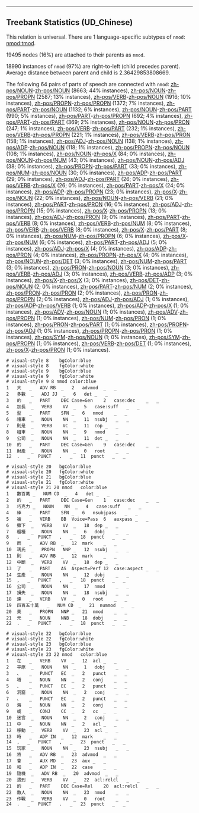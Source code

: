 

--------------------------------------------------------------------------------

## Treebank Statistics (UD_Chinese)

This relation is universal.
There are 1 language-specific subtypes of `nmod`: [nmod:tmod]().

19495 nodes (16%) are attached to their parents as `nmod`.

18990 instances of `nmod` (97%) are right-to-left (child precedes parent).
Average distance between parent and child is 2.36429853808669.

The following 64 pairs of parts of speech are connected with `nmod`: [zh-pos/NOUN]()-[zh-pos/NOUN]() (8663; 44% instances), [zh-pos/NOUN]()-[zh-pos/PROPN]() (2587; 13% instances), [zh-pos/VERB]()-[zh-pos/NOUN]() (1916; 10% instances), [zh-pos/PROPN]()-[zh-pos/PROPN]() (1372; 7% instances), [zh-pos/PART]()-[zh-pos/NOUN]() (1132; 6% instances), [zh-pos/NOUN]()-[zh-pos/PART]() (990; 5% instances), [zh-pos/PART]()-[zh-pos/PROPN]() (692; 4% instances), [zh-pos/PART]()-[zh-pos/PART]() (369; 2% instances), [zh-pos/NOUN]()-[zh-pos/PRON]() (247; 1% instances), [zh-pos/VERB]()-[zh-pos/PART]() (232; 1% instances), [zh-pos/VERB]()-[zh-pos/PROPN]() (221; 1% instances), [zh-pos/VERB]()-[zh-pos/PRON]() (158; 1% instances), [zh-pos/ADJ]()-[zh-pos/NOUN]() (138; 1% instances), [zh-pos/ADP]()-[zh-pos/NOUN]() (118; 1% instances), [zh-pos/PROPN]()-[zh-pos/NOUN]() (108; 1% instances), [zh-pos/NOUN]()-[zh-pos/X]() (84; 0% instances), [zh-pos/NOUN]()-[zh-pos/NUM]() (43; 0% instances), [zh-pos/NOUN]()-[zh-pos/ADJ]() (38; 0% instances), [zh-pos/PROPN]()-[zh-pos/PART]() (33; 0% instances), [zh-pos/NUM]()-[zh-pos/NOUN]() (30; 0% instances), [zh-pos/ADP]()-[zh-pos/PART]() (29; 0% instances), [zh-pos/ADJ]()-[zh-pos/PART]() (26; 0% instances), [zh-pos/VERB]()-[zh-pos/X]() (26; 0% instances), [zh-pos/PART]()-[zh-pos/X]() (24; 0% instances), [zh-pos/ADP]()-[zh-pos/PROPN]() (23; 0% instances), [zh-pos/X]()-[zh-pos/NOUN]() (22; 0% instances), [zh-pos/NOUN]()-[zh-pos/VERB]() (21; 0% instances), [zh-pos/PART]()-[zh-pos/PRON]() (16; 0% instances), [zh-pos/ADJ]()-[zh-pos/PROPN]() (15; 0% instances), [zh-pos/X]()-[zh-pos/PROPN]() (13; 0% instances), [zh-pos/ADJ]()-[zh-pos/PRON]() (9; 0% instances), [zh-pos/PART]()-[zh-pos/VERB]() (8; 0% instances), [zh-pos/VERB]()-[zh-pos/NUM]() (8; 0% instances), [zh-pos/VERB]()-[zh-pos/VERB]() (8; 0% instances), [zh-pos/X]()-[zh-pos/PART]() (8; 0% instances), [zh-pos/NUM]()-[zh-pos/PROPN]() (6; 0% instances), [zh-pos/X]()-[zh-pos/NUM]() (6; 0% instances), [zh-pos/PART]()-[zh-pos/ADJ]() (5; 0% instances), [zh-pos/ADJ]()-[zh-pos/X]() (4; 0% instances), [zh-pos/ADP]()-[zh-pos/PRON]() (4; 0% instances), [zh-pos/PROPN]()-[zh-pos/X]() (4; 0% instances), [zh-pos/NOUN]()-[zh-pos/DET]() (3; 0% instances), [zh-pos/NUM]()-[zh-pos/PART]() (3; 0% instances), [zh-pos/PRON]()-[zh-pos/NOUN]() (3; 0% instances), [zh-pos/VERB]()-[zh-pos/ADJ]() (3; 0% instances), [zh-pos/VERB]()-[zh-pos/ADP]() (3; 0% instances), [zh-pos/X]()-[zh-pos/X]() (3; 0% instances), [zh-pos/DET]()-[zh-pos/NOUN]() (2; 0% instances), [zh-pos/PART]()-[zh-pos/NUM]() (2; 0% instances), [zh-pos/PRON]()-[zh-pos/PRON]() (2; 0% instances), [zh-pos/PRON]()-[zh-pos/PROPN]() (2; 0% instances), [zh-pos/ADJ]()-[zh-pos/ADJ]() (1; 0% instances), [zh-pos/ADP]()-[zh-pos/VERB]() (1; 0% instances), [zh-pos/ADP]()-[zh-pos/X]() (1; 0% instances), [zh-pos/ADV]()-[zh-pos/NOUN]() (1; 0% instances), [zh-pos/ADV]()-[zh-pos/PROPN]() (1; 0% instances), [zh-pos/NUM]()-[zh-pos/PRON]() (1; 0% instances), [zh-pos/PRON]()-[zh-pos/PART]() (1; 0% instances), [zh-pos/PROPN]()-[zh-pos/ADJ]() (1; 0% instances), [zh-pos/PROPN]()-[zh-pos/PRON]() (1; 0% instances), [zh-pos/SYM]()-[zh-pos/NOUN]() (1; 0% instances), [zh-pos/SYM]()-[zh-pos/PROPN]() (1; 0% instances), [zh-pos/VERB]()-[zh-pos/DET]() (1; 0% instances), [zh-pos/X]()-[zh-pos/PRON]() (1; 0% instances).


~~~ conllu
# visual-style 8	bgColor:blue
# visual-style 8	fgColor:white
# visual-style 9	bgColor:blue
# visual-style 9	fgColor:white
# visual-style 9 8 nmod	color:blue
1	大	_	ADV	RB	_	2	advmod	_	_
2	多數	_	ADJ	JJ	_	6	det	_	_
3	的	_	PART	DEC	Case=Gen	2	case:dec	_	_
4	加長	_	VERB	VV	_	5	case:suff	_	_
5	型	_	PART	SFN	_	6	nmod	_	_
6	禮車	_	NOUN	NN	_	11	nsubj	_	_
7	則是	_	VERB	VC	_	11	cop	_	_
8	租車	_	NOUN	NN	_	9	nmod	_	_
9	公司	_	NOUN	NN	_	11	det	_	_
10	的	_	PART	DEC	Case=Gen	9	case:dec	_	_
11	財產	_	NOUN	NN	_	0	root	_	_
12	.	_	PUNCT	.	_	11	punct	_	_

~~~


~~~ conllu
# visual-style 20	bgColor:blue
# visual-style 20	fgColor:white
# visual-style 21	bgColor:blue
# visual-style 21	fgColor:white
# visual-style 21 20 nmod	color:blue
1	數百萬	_	NUM	CD	_	4	det	_	_
2	的	_	PART	DEC	Case=Gen	1	case:dec	_	_
3	巧克力	_	NOUN	NN	_	4	case:suff	_	_
4	棒	_	PART	SFN	_	6	nsubjpass	_	_
5	被	_	VERB	BB	Voice=Pass	6	auxpass	_	_
6	撤下	_	VERB	VV	_	18	dep	_	_
7	櫃檯	_	NOUN	NN	_	6	dobj	_	_
8	,	_	PUNCT	,	_	18	punct	_	_
9	而	_	ADV	RB	_	12	mark	_	_
10	瑪氏	_	PROPN	NNP	_	12	nsubj	_	_
11	則	_	ADV	RB	_	12	mark	_	_
12	中斷	_	VERB	VV	_	18	dep	_	_
13	了	_	PART	AS	Aspect=Perf	12	case:aspect	_	_
14	生產	_	NOUN	NN	_	12	dobj	_	_
15	,	_	PUNCT	,	_	18	punct	_	_
16	公司	_	NOUN	NN	_	17	nmod	_	_
17	損失	_	NOUN	NN	_	18	nsubj	_	_
18	達	_	VERB	VV	_	0	root	_	_
19	四百五十萬	_	NUM	CD	_	21	nummod	_	_
20	美	_	PROPN	NNP	_	21	nmod	_	_
21	元	_	NOUN	NNB	_	18	dobj	_	_
22	.	_	PUNCT	.	_	18	punct	_	_

~~~


~~~ conllu
# visual-style 22	bgColor:blue
# visual-style 22	fgColor:white
# visual-style 23	bgColor:blue
# visual-style 23	fgColor:white
# visual-style 23 22 nmod	color:blue
1	在	_	VERB	VV	_	12	acl	_	_
2	平原	_	NOUN	NN	_	1	dobj	_	_
3	、	_	PUNCT	EC	_	2	punct	_	_
4	塔	_	NOUN	NN	_	2	conj	_	_
5	、	_	PUNCT	EC	_	2	punct	_	_
6	洞窟	_	NOUN	NN	_	2	conj	_	_
7	、	_	PUNCT	EC	_	2	punct	_	_
8	海	_	NOUN	NN	_	2	conj	_	_
9	或	_	CONJ	CC	_	2	cc	_	_
10	迷宮	_	NOUN	NN	_	2	conj	_	_
11	中	_	NOUN	NN	_	2	acl	_	_
12	移動	_	VERB	VV	_	23	acl	_	_
13	時	_	ADP	IN	_	12	mark	_	_
14	,	_	PUNCT	,	_	23	punct	_	_
15	玩家	_	NOUN	NN	_	23	nsubj	_	_
16	將	_	ADV	RB	_	23	advmod	_	_
17	會	_	AUX	MD	_	23	aux	_	_
18	和	_	ADP	IN	_	22	case	_	_
19	隨機	_	ADV	RB	_	20	advmod	_	_
20	遇到	_	VERB	VV	_	22	acl:relcl	_	_
21	的	_	PART	DEC	Case=Rel	20	acl:relcl	_	_
22	敵人	_	NOUN	NN	_	23	nmod	_	_
23	作戰	_	VERB	VV	_	0	root	_	_
24	.	_	PUNCT	.	_	23	punct	_	_

~~~


